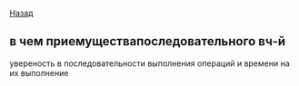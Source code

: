 [Назад](/L1/L1_.md) 

## в чем приемуществапоследовательного вч-й

увереность в последовательности выполнения операций и времени на их выполнение
